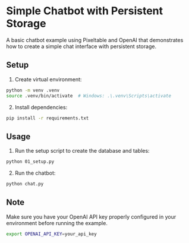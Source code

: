 # Simple Chatbot with Persistent Storage

A basic chatbot example using Pixeltable and OpenAI that demonstrates how to create a simple chat interface with persistent storage.

## Setup

1. Create virtual environment:
```bash
python -m venv .venv
source .venv/bin/activate  # Windows: .\.venv\Scripts\activate
```

2. Install dependencies:
```bash
pip install -r requirements.txt
```

## Usage

1. Run the setup script to create the database and tables:
```bash
python 01_setup.py
```

2. Run the chatbot:
```bash
python chat.py
```

## Note

Make sure you have your OpenAI API key properly configured in your environment before running the example. 

```bash
export OPENAI_API_KEY=your_api_key
```

